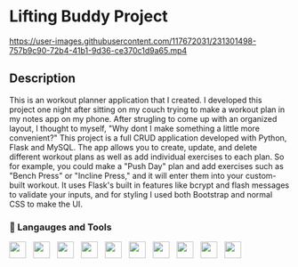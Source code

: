 # Lifting Buddy Project

https://user-images.githubusercontent.com/117672031/231301498-757b9c90-72b4-41b1-9d36-ce370c1d9a65.mp4

## Description
This is an workout planner application that I created. I developed this project one night after sitting on my couch trying to make a workout plan in my notes app on my phone. After strugling to come up with an organized layout, I thought to myself, "Why dont I make something a little more convenient?" This project is a full CRUD application developed with Python, Flask and MySQL. The app allows you to create, update, and delete different workout plans as well as add individual exercises to each plan. So for example, you could make a "Push Day" plan and add exercises such as "Bench Press" or "Incline Press," and it will enter them into your custom-built workout. It uses Flask's built in features like bcrypt and flash messages to validate your inputs, and for styling I used both Bootstrap and normal CSS to make the UI.


### 🧰 Langauges and Tools

<img align="left" style="padding-right:10px" width="30px" src="https://cdn.jsdelivr.net/gh/devicons/devicon/icons/python/python-original.svg" />
<img align="left" style="padding-right:10px" width="30px" src="https://cdn.jsdelivr.net/gh/devicons/devicon/icons/flask/flask-original.svg" />
<img align="left" style="padding-right:10px" width="30px" src="https://cdn.jsdelivr.net/gh/devicons/devicon/icons/bootstrap/bootstrap-original.svg" /> 
<img align="left" style="padding-right:10px" width="30px" src="https://cdn.jsdelivr.net/gh/devicons/devicon/icons/html5/html5-original.svg" />
<img align="left" style="padding-right:10px" width="30px" src="https://cdn.jsdelivr.net/gh/devicons/devicon/icons/css3/css3-original.svg" />
<img align="left" style="padding-right:10px" width="30px" src="https://cdn.jsdelivr.net/gh/devicons/devicon/icons/django/django-plain.svg" />
<img align="left" style="padding-right:10px" width="30px" src="https://cdn.jsdelivr.net/gh/devicons/devicon/icons/git/git-original.svg" />
<img align="left" style="padding-right:10px" width="30px" src="https://cdn.jsdelivr.net/gh/devicons/devicon/icons/mysql/mysql-original.svg" />
<img align="left" style="padding-right:10px" width="30px" src="https://cdn.jsdelivr.net/gh/devicons/devicon/icons/trello/trello-plain.svg" />
<img align="left" style="padding-right:10px" width="30px" src="https://cdn.jsdelivr.net/gh/devicons/devicon/icons/vscode/vscode-original.svg" />
